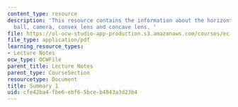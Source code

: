 ```yaml
---
content_type: resource
description: 'This resource contains the information about the horizontal line, glass
  ball, camera, convex lens and concave lens. '
file: https://ol-ocw-studio-app-production.s3.amazonaws.com/courses/ec-050-recreate-experiments-from-history-inform-the-future-from-the-past-galileo-january-iap-2010/cfe42ba4fbe6ebf65bceb4843a3d23b4_MITEC_050IAP10_sum01.pdf
file_type: application/pdf
learning_resource_types:
- Lecture Notes
ocw_type: OCWFile
parent_title: Lecture Notes
parent_type: CourseSection
resourcetype: Document
title: Summary 1
uid: cfe42ba4-fbe6-ebf6-5bce-b4843a3d23b4
---
```


